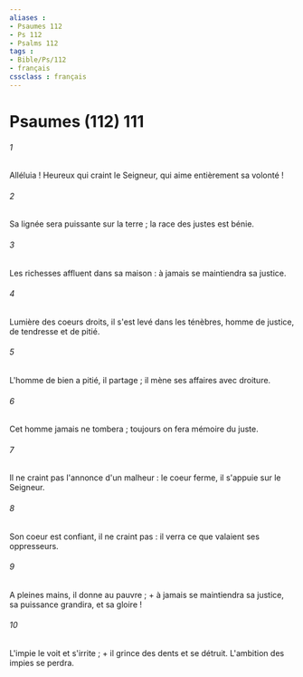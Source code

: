 ```yaml
---
aliases : 
- Psaumes 112
- Ps 112
- Psalms 112
tags : 
- Bible/Ps/112
- français
cssclass : français
---
```


# Psaumes (112) 111

###### 1
Alléluia ! Heureux qui craint le Seigneur, qui aime entièrement sa volonté !
###### 2
Sa lignée sera puissante sur la terre ; la race des justes est bénie.
###### 3
Les richesses affluent dans sa maison : à jamais se maintiendra sa justice.
###### 4
Lumière des coeurs droits, il s'est levé dans les ténèbres, homme de justice, de tendresse et de pitié.
###### 5
L'homme de bien a pitié, il partage ; il mène ses affaires avec droiture.
###### 6
Cet homme jamais ne tombera ; toujours on fera mémoire du juste.
###### 7
Il ne craint pas l'annonce d'un malheur : le coeur ferme, il s'appuie sur le Seigneur.
###### 8
Son coeur est confiant, il ne craint pas : il verra ce que valaient ses oppresseurs.
###### 9
A pleines mains, il donne au pauvre ; + à jamais se maintiendra sa justice, sa puissance grandira, et sa gloire !
###### 10
L'impie le voit et s'irrite ; + il grince des dents et se détruit. L'ambition des impies se perdra.
